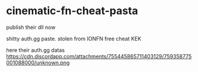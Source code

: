 # cinematic-fn-cheat-pasta



publish their dll now 

shitty auth.gg paste.
stolen from IONFN free cheat KEK

here their auth.gg datas https://cdn.discordapp.com/attachments/755445865711403129/759358775001088000/unknown.png
